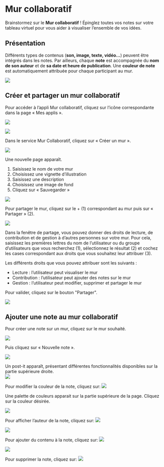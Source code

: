 # Mur collaboratif

Brainstormez sur le **Mur collaboratif** ! Épinglez toutes vos notes sur votre tableau virtuel pour vous aider à visualiser l’ensemble de vos idées.

## Présentation

Différents types de contenus \(**son, image, texte, vidéo…**\) peuvent être intégrés dans les notes. Par ailleurs, chaque **note** est accompagnée du **nom de son auteur** et de **sa date et heure de publication**. Une **couleur de note** est automatiquement attribuée pour chaque participant au mur.

![](.gitbook/assets/m112-1-1.png)

## Créer et partager un mur collaboratif

Pour accéder à l’appli Mur collaboratif, cliquez sur l’icône correspondante dans la page « Mes applis ».

![](.gitbook/assets/mur-1-2-1.png)

![](.gitbook/assets/m11-1-1.png)

Dans le service Mur Collaboratif, cliquez sur « Créer un mur ».

![](.gitbook/assets/c11-2-1.png)

Une nouvelle page apparaît.

1. Saisissez le nom de votre mur
2. Choisissez une vignette d’illustration
3. Saisissez une description
4. Choisissez une image de fond
5. Cliquez sur « Sauvegarder »

![](.gitbook/assets/mur-2-1024x474-2%20%281%29.png)

Pour partager le mur, cliquez sur le + \(1\) correspondant au mur puis sur « Partager » \(2\).

![](.gitbook/assets/mur-3-1024x501-1-1.png)

Dans la fenêtre de partage, vous pouvez donner des droits de lecture, de contribution et de gestion à d’autres personnes sur votre mur. Pour cela, saisissez les premières lettres du nom de l’utilisateur ou du groupe d’utilisateurs que vous recherchez \(1\), sélectionnez le résultat \(2\) et cochez les cases correspondant aux droits que vous souhaitez leur attribuer \(3\).

Les différents droits que vous pouvez attribuer sont les suivants :

* Lecture : l’utilisateur peut visualiser le mur
* Contribution : l’utilisateur peut ajouter des notes sur le mur
* Gestion : l’utilisateur peut modifier, supprimer et partager le mur

Pour valider, cliquez sur le bouton "Partager".

![](.gitbook/assets/mur-collaboratif-2.png)

## Ajouter une note au mur collaboratif

Pour créer une note sur un mur, cliquez sur le mur souhaité.

![](.gitbook/assets/mur-4-1024x229-1.png)

Puis cliquez sur « Nouvelle note ».

![](.gitbook/assets/c4-1%20%282%29.png)

Un post-it apparaît, présentant différentes fonctionnalités disponibles sur la partie supérieure droite.  
![](.gitbook/assets/m9-1.png)

Pour modifier la couleur de la note, cliquez sur: ![](.gitbook/assets/m10-1%20%281%29.png)

Une palette de couleurs apparait sur la partie supérieure de la page. Cliquez sur la couleur désirée.

![](.gitbook/assets/m111-1.png)

Pour afficher l’auteur de la note, cliquez sur: ![](.gitbook/assets/m12-1-5.png)

![](.gitbook/assets/m13-1-2.png)

Pour ajouter du contenu à la note, cliquez sur: ![](.gitbook/assets/m14-1-2-1.png)

![](.gitbook/assets/editeur-texte_mur_collabora-1024x288-3.png)

Pour supprimer la note, cliquez sur: ![](.gitbook/assets/m16-4.png)

